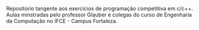 <p>Repositorio tangente aos exercicios de programação competitiva em c/c++.<br>Aulas minstradas pelo professor Glauber e colegas do curso de Engenharia da Computação no IFCE - Campus Fortaleza.</p>
